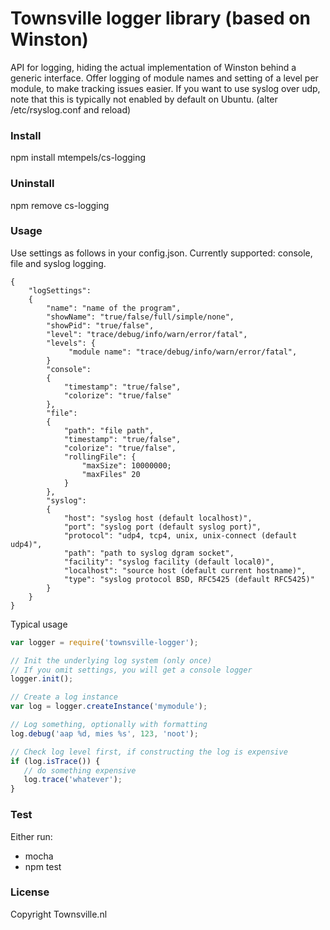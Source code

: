 Townsville logger library (based on Winston)
===

API for logging, hiding the actual implementation of Winston behind a generic
interface.
Offer logging of module names and setting of a level per module, to make
tracking issues easier.
If you want to use syslog over udp, note that this is typically not enabled
by default on Ubuntu. (alter /etc/rsyslog.conf and reload)

### Install
npm install mtempels/cs-logging

### Uninstall
npm remove cs-logging

### Usage

Use settings as follows in your config.json.
Currently supported: console, file and syslog logging.

```
{
    "logSettings":
    {
        "name": "name of the program",
        "showName": "true/false/full/simple/none",
        "showPid": "true/false",
        "level": "trace/debug/info/warn/error/fatal",
        "levels": {
             "module name": "trace/debug/info/warn/error/fatal",
        }
        "console":
        {
            "timestamp": "true/false",
            "colorize": "true/false"
        },
        "file":
        {
            "path": "file path",
            "timestamp": "true/false",
            "colorize": "true/false",
            "rollingFile": {
                "maxSize": 10000000;
                "maxFiles" 20
            }
        },
        "syslog":
        {
            "host": "syslog host (default localhost)",
            "port": "syslog port (default syslog port)",
            "protocol": "udp4, tcp4, unix, unix-connect (default udp4)",
            "path": "path to syslog dgram socket",
            "facility": "syslog facility (default local0)",
            "localhost": "source host (default current hostname)",
            "type": "syslog protocol BSD, RFC5425 (default RFC5425)"
        }
    }
}
```

Typical usage

```javascript
var logger = require('townsville-logger');

// Init the underlying log system (only once)
// If you omit settings, you will get a console logger
logger.init();

// Create a log instance
var log = logger.createInstance('mymodule');

// Log something, optionally with formatting
log.debug('aap %d, mies %s', 123, 'noot');

// Check log level first, if constructing the log is expensive
if (log.isTrace()) {
   // do something expensive
   log.trace('whatever');
}
```

### Test
Either run:
 * mocha
 * npm test

### License
Copyright Townsville.nl
